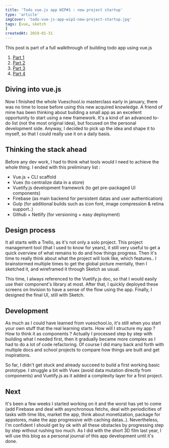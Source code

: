```yaml
---
title: 'Todo vue.js app WIP#1 : new project startup'
type: 'article'
imgCover: 'todo-vue-js-app-wip1-new-project-startup.jpg'
tags: [vue, sketch
]
createdAt: 2019-01-31
---
```


This post is part of a full walkthrough of building todo app using vue.js
<!--more-->

1. [Part 1](/posts/todo-vue-js-app-wip1-new-project-startup)
1. [Part 2](/posts/todo-vue-js-app-wip2-vuex-modules-firebase)
1. [Part 3](/posts/todo-vue-js-app-wip3-turning-spa-pwa)
1. [Part 4](/posts/todo-vue-js-app-wip4-alpha-launch-weekx)

## Diving into vue.js

Now I finished the whole Vueschool.io masterclass early in january, there was no time to loose before using this new acquired knowledge. A friend of mine has been thinking about building a small app as an excellent opportunity to start using a new framework. It's a kind of an advanced to-do list (not the most original idea), but focused on the personal development side. Anyway, I decided to pick up the idea and shape it to myself, so that I could really use it on a daily basis.

## Thinking the stack ahead

Before any dev work, I had to think what tools would I need to achieve the whole thing. I ended with this preliminary list :

* Vue.js + CLI scaffold
* Vuex (to centralize data in a store)
* Vuetify.js development framework (to get pre-packaged UI components)
* Firebase (as main backend for persistent datas and user authentication)
* Gulp (for additional builds such as icon font, image compression & retina support..)
* Github + Netlify (for versioning + easy deployment)

## Design process

It all starts with a Trello, as it's not only a solo project. This project management tool (that I used to know for years), it still very useful to get a quick overview of what remains to do and how things progress. Then it's time to really think about what the project will look like, which features.. I brainstormed multiple times to get the global picture mentally, then I sketched it, and wireframed it through Sketch as usual. 

This time, I always referenced to the Vuetify.js doc, so that I would easily use their component's library at most. After that, I quickly deployed these screens on Invision to have a sense of the flow using the app. Finally, I designed the final UI, still with Sketch.

## Development

As much as I could have learned from vueschool.io, it's still when you start your own stuff that the real learning starts. How will I structure my app ? How to think it as components ? Actually I processed step by step with building what I needed first, then it gradually became more complex as I had to do a lot of code refactoring. Of course I did many back and forth with multiple docs and school projects to compare how things are built and get inspirations.

So far, I didn't get stuck and already succeed to build a first working basic prototype. I struggle a bit with Vuex (avoid data mutation directly from components) and Vuetify.js as it added a complexity layer for a first project.

## Next

It's been a few weeks I started working on it and the worst has yet to come (add Firebase and deal with asynchronous fetchs, deal with periodicities of tasks with time libs, market the app, think about monetization, package for appstores, make the app progressive with caching datas..). Nevertheless, I'm confident I should get by ok with all these obstacles by progressing step by step without rushing too much. As I did with the short 3D film last year, I will use this blog as a personal journal of this app development until it's done.

